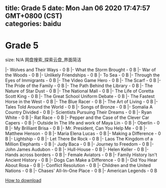 
title: Grade 5
date: Mon Jan 06 2020 17:47:57 GMT+0800 (CST)    
categories: baidu
---

# Grade 5
size: N/A
 网盘搜索_探索云盘_界面简洁
 
|- Wolves and Their Ways - 0 B
|- What the Storm Brought - 0 B
|- War of the Woods - 0 B
|- Unlikely Friendships - 0 B
|- To Sea - 0 B
|- Through the Eyes of Immigrants - 0 B
|- The Video Game Hero - 0 B
|- The Scarf - 0 B
|- The Pride of the Family - 0 B
|- The Path Behind the Library - 0 B
|- The Nature of Star Dust - 0 B
|- The National Mall - 0 B
|- The Life of Coretta Scott King - 0 B
|- The Great School Uniform Debate - 0 B
|- The Fastest Horse in the West - 0 B
|- The Blue Racer - 0 B
|- The Art of Living - 0 B
|- Tales Told Around the World - 0 B
|- Songs of Bronze - 0 B
|- Somalia A Country Divided - 0 B
|- Scientists Pursuing Their Dreams - 0 B
|- Ryan White - 0 B
|- Rat Race - 0 B
|- Pepper and the Case of the Clever Car Capers - 0 B
|- Outside In The life and work of Maya Lin - 0 B
|- Oberlin - 0 B
|- My Brilliant Brisa - 0 B
|- Mr. President, Can You Help Me - 0 B
|- Matthew Henson - 0 B
|- Maria Elena Lucas - 0 B
|- Making a Difference - 0 B
|- Lightship - 0 B
|- Let There Be Rock - 0 B
|- Laos The Kingdom of a Million Elephants - 0 B
|- Judy Baca - 0 B
|- Journey to Freedom - 0 B
|- John James Audubon - 0 B
|- Hull-House - 0 B
|- Helen Keller - 0 B
|- Hands across borders - 0 B
|- Female Aviators - 0 B
|- Family History Isn't Ancient History - 0 B
|- Dogs Can Make a Difference - 0 B
|- Did You Hear About Rosa - 0 B
|- Conflict Resolution - 0 B
|- Children and the United Nations - 0 B
|- Chases' All-In-One Place - 0 B
|- American Legends - 0 B

[How to download](https://bpcam.bemobtrk.com/go/2ceec3aa-1ca2-46d6-b9ff-aaa5c184517c?jno=2649)